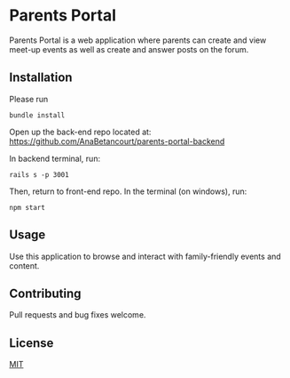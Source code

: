 # Parents Portal

Parents Portal is a web application where parents can create and view meet-up events as well as create and answer posts on the forum.

## Installation

Please run 
```
bundle install
```
Open up the back-end repo located at: https://github.com/AnaBetancourt/parents-portal-backend

In backend terminal, run:

```
rails s -p 3001
```

Then, return to front-end repo. In the terminal (on windows), run:

```
npm start
```

## Usage
Use this application to browse and interact with family-friendly events and content.


## Contributing
Pull requests and bug fixes welcome.

## License
[MIT](https://choosealicense.com/licenses/mit/)